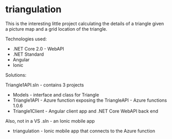 # triangulation

This is the interesting little project calculating the details of a triangle given a picture map and a grid location of the triangle.

Technologies used:

- .NET Core 2.0 - WebAPI
- .NET Standard
-  Angular
-  Ionic

Solutions:

Triangle1API.sln - contains 3 projects

- Models - interface and class for Triangle
- Triangle1API - Azure function exposing the TriangleAPI - Azure functions 1.0.6
- Triangle1Client - Angular client app and .NET Core WebAPI back end

Also, not in a VS .sln - an Ionic mobile app
- triangulation - Ionic mobile app that connects to the Azure function
